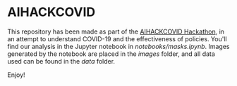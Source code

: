 # AIHACKCOVID

This repository has been made as part of the [AIHACKCOVID Hackathon](https://aihackcovid.aimedgroningen.com/), in an attempt to understand COVID-19 and the effectiveness of policies. You'll find our analysis in the Jupyter notebook in *notebooks/masks.ipynb*. Images generated by the notebook are placed in the *images* folder, and all data used can be found in the *data* folder.

Enjoy!